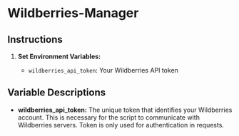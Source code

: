 # Wildberries-Manager

## Instructions

1. **Set Environment Variables:**

   - `wildberries_api_token`: Your Wildberries API token

## Variable Descriptions

- **wildberries_api_token:** The unique token that identifies your Wildberries account. This is necessary for the script to communicate with Wildberries servers. Token is only used for authentication in requests.
